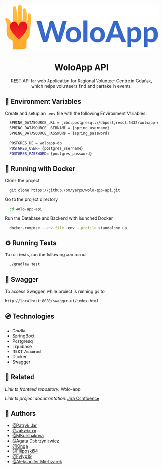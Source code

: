 ![Logo](https://raw.githubusercontent.com/yarpo/wolo-app/e4cf379186c21a687389fc9755146fadbbef095c/src/images/logo.svg)

<h1 align="center" > WoloApp API </h1>

<p align="center">
REST API for web Application for Regional Volunteer Centre in Gdańsk, which helps volunteers find and partake in events.
</p>

## 🔐 Environment Variables

Create and setup an `.env` file with the following Environment Variables:
```bash
  SPRING_DATASOURCE_URL = jdbc:postgresql://dbpostgresql:5432/woloapp-db
  SPRING_DATASOURCE_USERNAME = {spring_username}
  SPRING_DATASOURCE_PASSWORD = {spring_password}

  POSTGRES_DB = woloapp-db
  POSTGRES_USER= {postgres_username}
  POSTGRES_PASSWORD= {postgres_password}
```

## 🐋 Running with Docker

Clone the project

```bash
  git clone https://github.com/yarpo/wolo-app-api.git
```
Go to the project directory

```bash
  cd wolo-app-api
```

Run the Database and Backend with launched Docker

```bash
  docker-compose --env-file .env --profile standalone up
```


## ⚙️ Running Tests

To run tests, run the following command

```bash
  ./gradlew test
```


## 📌 Swagger

To access Swagger, while project is running go to 

`http://localhost:8080/swagger-ui/index.html`


## 💿 Technologies

- Gradle
- SpringBoot
- Postgresql
- Liquibase
- REST Assured
- Docker
- Swagger


## 🔗 Related

 _Link to frontend repository:_
[Wolo-app](https://github.com/yarpo/wolo-app.git)

_Link to project documentation:_
[Jira Confluence](https://woloapp.atlassian.net/wiki/spaces/W/overview?homepageId=13795391)


## 👋 Authors

- [@Patryk Jar](https://github.com/yarpo)
- [@Jakwisnie](https://github.com/Jakwisnie)
- [@MKurshakova](https://github.com/MKurshakova)
- [@Agata Dobrzyniewicz](https://github.com/ayakiriya)
- [@Kinga](https://github.com/KinWaj)
- [@Filiposki54](https://github.com/Filiposki54)
- [@Fylyp19](https://github.com/Fylyp19)
- [@Aleksander Mielczarek](https://github.com/15465)
